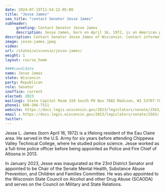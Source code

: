 ```yaml
---
date: 2024-07-15T11:54:12-05:00
title: "Jesse James"
seo_title: "contact Senator Jesse James"
subheader:
     greeting: Contact Senator Jesse James
     description: Jesse James, born on April 16, 1972, is an American politician affiliated with the Republican Party. He currently serves as a member of the Wisconsin State Senate, representing District 23, and began his term on January 3, 2023.
description: Contact Senator Jesse James of Wisconsin. Contact information for Jesse James includes email address, phone number, and mailing address.
image: jesse-james.jpeg
video:
url: /states/wisconsin/jesse-james/
weight: 1
layout: course_home

####candidate
name: Jesse James
state: Wisconsin
party: Republican
role: Senator
inoffice: current
elected: 2023
mailing1: State Capitol Room 319 South PO Box 7882 Madison, WI 53707-7882
phone1: 608-266-7511
website: https://docs.legis.wisconsin.gov/2023/legislators/senate/2563/
email : https://docs.legis.wisconsin.gov/2023/legislators/senate/2563/
twitter: 
---
```

Jesse L. James (born April 16, 1972) is a lifelong resident of the Eau Claire area. He served in the U.S. Army for six years before attending Chippewa Valley Technical College, where he studied police science. Jesse worked as a full-time police officer before being appointed as Police and Fire Chief of Altoona in 2013.

In January 2023, Jesse was inaugurated as the 23rd District Senator and appointed to be Chair of the Senate Mental Health, Substance Abuse Prevention, and Children and Families Committee. He was also appointed to the Wisconsin State Council on Alcohol and other Drug Abuse (SCAODA) and serves on the Council on Military and State Relations.
